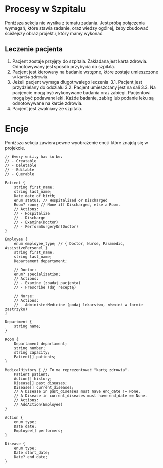 # Procesy w Szpitalu

Poniższa sekcja nie wynika z tematu zadania. Jest próbą połączenia wymagań,
które stawia zadanie, oraz wiedzy ogólnej, żeby zbudować ściślejszy obraz
projektu, który mamy wykonać.

## Leczenie pacjenta

1. Pacjent zostaje przyjęty do szpitala. Zakładana jest karta zdrowia.
Odnotowywany jest sposób przybycia do szpitala.
2. Pacjent jest kierowany na badanie wstępne, które zostaje umieszczone w
karcie zdrowia.
3. Jeżeli pacjent wymaga długotrwałego leczenia:
3.1. Pacjent jest przydzielany do oddziału
3.2. Pacjent umieszczany jest na sali
3.3. Na pacjencie mogą być wykonywane badania oraz zabiegi. Pacjentowi mogą być
     podawane leki. Każde badanie, zabieg lub podanie leku są odnotowywane na
     karcie zdrowia.
4. Pacjent jest zwalniany ze szpitala.

# Encje

Poniższa sekcja zawiera pewne wyobrażenie encji, które znajdą się w projekcie.

```
// Every entity has to be:
// - Creatable
// - Deletable
// - Editable
// - Querable

Patient {
	string first_name;
	string last_name;
	Date date_of_birth;
	enum status; // Hospitalized or Discharged
	Room? room; // None iff Discharged, else a Room.
	// Actions:
	// - Hospitalize
	// - Discharge
	// - Examine(Doctor)
	// - PerformSurgeryOn(Doctor)
}

Employee {
	enum employee_type; // { Doctor, Nurse, Paramedic, AssistivePersonel }
	string first_name;
	string last_name;
	Departament departament;

	// Doctor:
	enum? specialization;
	// Actions:
	// - Examine (zbadaj pacjenta)
	// - Prescribe (daj receptę)

	// Nurse:
	// Actions:
	// - AdministerMedicine (podaj lekarstwo, również w formie zastrzyku)
}

Department {
	string name;
}

Room {
	Departament departament;
	string number;
	string capacity;
	Patient[] patients;
}

MedicalHistory { // To ma reprezentować "kartę zdrowia".
	Patient patient;
	Action[] history;
	Disease[] past_diseases;
	Disease[] current_diseases;
	// A Disease in past_diseases must have end_date != None.
	// A Disease in current_diseases must have end_date == None.
	// Actions:
	// AddAction(Employee)
}

Action {
	enum type;
	Date date;
	Employee[] performers;
}

Disease {
	enum type;
	Date start_date;
	Date? end_date;
}
```
